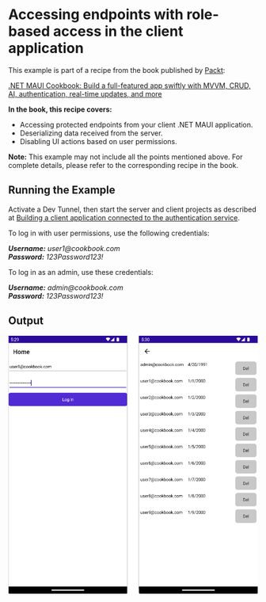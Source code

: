 # Accessing endpoints with role-based access in the client application
This example is part of a recipe from the book published by [Packt](https://www.packtpub.com/en-us?utm_source=github):

[.NET MAUI Cookbook: Build a full-featured app swiftly with MVVM, CRUD, AI, authentication, real-time updates, and more](https://www.amazon.com/NET-MAUI-Cookbook-full-featured-authentication-ebook/dp/B0DHV34WQ5)

**In the book, this recipe covers:**
* Accessing protected endpoints from your client .NET MAUI application.
* Deserializing data received from the server.
* Disabling UI actions based on user permissions.

**Note:** This example may not include all the points mentioned above. For complete details, please refer to the corresponding recipe in the book.

## Running the Example

Activate a Dev Tunnel, then start the server and client projects as described at [Building a client application connected to the authentication service](/Chapter05/c5-AuthenticationServiceAndClient#running-the-example).

To log in with user permissions, use the following credentials:

_**Username:** user1@cookbook.com_  
_**Password:** 123Password123!_

To log in as an admin, use these credentials:

_**Username:** admin@cookbook.com_  
_**Password:** 123Password123!_

## Output
![Role-based Client](/Images/Role-Based%20Client.png)
